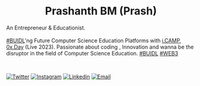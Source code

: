 <h1 align="center">Prashanth BM (Prash)</h1>
<!-- <h2 align="center"> Prash@i.camp </h2> -->



                                                               
An Entrepreneur & Educationist. <br><br>
[#BUIDL](https://www.definitions.net/definition/Buidl)'ng Future Computer Science Education Platforms with [i.CAMP](https://i.CAMP), [0x.Day](https://0x.Day) (Live 2023). Passionate about coding , Innovation and wanna be the disruptor in the field of Computer Science Education. [#BUIDL](https://www.definitions.net/definition/Buidl) [#WEB3](https://en.wikipedia.org/wiki/Web3)

<!-- 1 Year World Class Computer Science Bootcamp - Focus Field in Web Engineering, [CS.CODE.IN](https://cs.code.in) (Live) ✔️ 
### 💼 My On-Going Research Portfolio : 
* Algorithm Bootcamp - Competitive Programming & Mathematics for Programmers [ALGOS.CAMP](https://algos.camp) (Live 2023) 🔄
* Software Architecting and System Design Bootcamp. An Open Access Programmers Platform. [i.CAMP](https://i.CAMP) (Live 2022-23) 🔄
* Cyber Security & Hardware Security Camps [0x.CAMP](https://0x.CAMP) (Live 2022-23)  🔄
* IoT and Embedded Systems Bootcamps  [I0T.CAMP](https://i0T.CAMP) (Live 2023-24)  🔄
* Data Scientist and FullStack AI/ML Research Camp [DS.CAMP](https://DS.CAMP) (Live 2023-24)  🔄
* Building Computer Science Education Platform (Research Camp) with [CS.CAMP](https://CS.CAMP) & [CS.DEGREE](https://CS.DEGREE) (Live 2023-24)  🔄
* dApps Bootcamp. Build Decentralized Applications (dApps) [dAPPS.CAMP](https://DAPPS.CAMP) (Live 2023-24) 🔄
* Web Compiler [1COMPILER.COM](http://1compiler.com/) (Live 2023) 🔄
* Mathematics for Computer Science [MATHS.CAMP](http://maths.camp) (Live 2023-24) 🔄
* Mechatronics Camp [MECHATRONICS.CAMP](https://MECHATRONICS.CAMP) (Live 2024-25)  🔄
 -->
<br>

[![Twitter](https://img.shields.io/badge/Twitter-%400xPrash-%231DA1F2)](https://twitter.com/0xPrash) 
[![Instagram](https://img.shields.io/badge/Instagram-0x.prash-%23bc2a8d%09)](https://instagram.com/0x.prash)
[![Linkedin](https://img.shields.io/badge/Linked%20in-0xprash-blue)](https://www.linkedin.com/in/0xprash)
[![Email](https://img.shields.io/badge/Email-prash@i.camp-red)](mailto:prash@i.camp)


<!--
**ip11/ip11** is a ✨ _special_ ✨ repository because its `README.md` (this file) appears on your GitHub profile.

Here are some ideas to get you started:

- 🔭 I’m currently working on ...
- 🌱 I’m currently learning ...
- 👯 I’m looking to collaborate on ...
- 🤔 I’m looking for help with ...
- 💬 Ask me about ...
- 📫 How to reach me: ...
- 😄 Pronouns: ...
- ⚡ Fun fact: ...
-->
